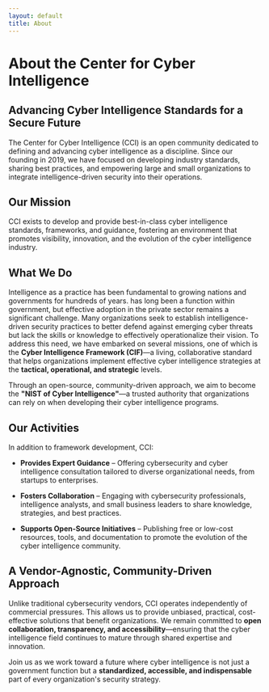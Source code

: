 ```yaml
---
layout: default
title: About
---
```


# About the Center for Cyber Intelligence

## Advancing Cyber Intelligence Standards for a Secure Future

The Center for Cyber Intelligence (CCI) is an open community dedicated to defining and advancing cyber intelligence as a discipline. Since our founding in 2019, we have focused on developing industry standards, sharing best practices, and empowering large and small organizations to integrate intelligence-driven security into their operations.

## Our Mission

CCI exists to develop and provide best-in-class cyber intelligence standards, frameworks, and guidance, fostering an environment that promotes visibility, innovation, and the evolution of the cyber intelligence industry.

## What We Do

Intelligence as a practice has been fundamental to growing nations and governments for hundreds of years. has long been a function within government, but effective adoption in the private sector remains a significant challenge. Many organizations seek to establish intelligence-driven security practices to better defend against emerging cyber threats but lack the skills or knowledge to effectively operationalize their vision. To address this need, we have embarked on several missions, one of which is the **Cyber Intelligence Framework (CIF)**—a living, collaborative standard that helps organizations implement effective cyber intelligence strategies at the **tactical, operational, and strategic** levels.

Through an open-source, community-driven approach, we aim to become the **"NIST of Cyber Intelligence"**—a trusted authority that organizations can rely on when developing their cyber intelligence programs.

## Our Activities

In addition to framework development, CCI:

* **Provides Expert Guidance** – Offering cybersecurity and cyber intelligence consultation tailored to diverse organizational needs, from startups to enterprises.

* **Fosters Collaboration** – Engaging with cybersecurity professionals, intelligence analysts, and small business leaders to share knowledge, strategies, and best practices.

* **Supports Open-Source Initiatives** – Publishing free or low-cost resources, tools, and documentation to promote the evolution of the cyber intelligence community.

## A Vendor-Agnostic, Community-Driven Approach

Unlike traditional cybersecurity vendors, CCI operates independently of commercial pressures. This allows us to provide unbiased, practical, cost-effective solutions that benefit organizations. We remain committed to **open collaboration, transparency, and accessibility**—ensuring that the cyber intelligence field continues to mature through shared expertise and innovation.

Join us as we work toward a future where cyber intelligence is not just a government function but a **standardized, accessible, and indispensable** part of every organization's security strategy.